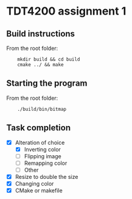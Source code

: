 # TDT4200 assignment 1

## Build instructions
From the root folder:

```shell
	mkdir build && cd build
	cmake ../ && make
```

## Starting the program
From the root folder:

```
	./build/bin/bitmap
```

## Task completion

- [X] Alteration of choice 
	- [X] Inverting color
	- [ ] Flipping image
	- [ ] Remapping color
	- [ ] Other
- [X] Resize to double the size
- [X] Changing color
- [X] CMake or makefile
